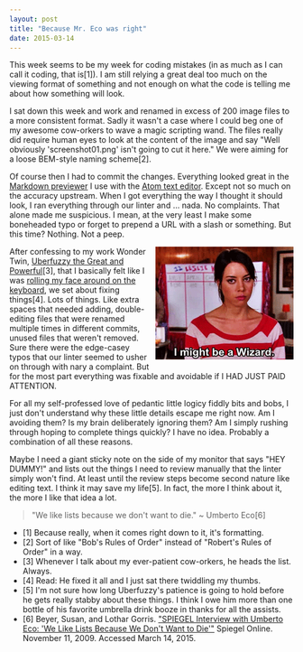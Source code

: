 ```yaml
---
layout: post
title: "Because Mr. Eco was right"
date: 2015-03-14
---
```


This week seems to be my week for coding mistakes (in as much as I can call it coding, that is[1]). I am still relying a great deal too much on the viewing format of something and not enough on what the code is telling me about how something will look.

I sat down this week and work and renamed in excess of 200 image files to a more consistent format. Sadly it wasn't a case where I could beg one of my awesome cow-orkers to wave a magic scripting wand. The files really did require human eyes to look at the content of the image and say "Well obviously 'screenshot01.png' isn't going to cut it here." We were aiming for a loose BEM-style naming scheme[2].

Of course then I had to commit the changes. Everything looked great in the [Markdown previewer](https://github.com/atom/markdown-preview) I use with the [Atom text editor](https://atom.io/). Except not so much on the accuracy upstream. When I got everything the way I thought it should look, I ran everything through our linter and ... nada. No complaints. That alone made me suspicious. I mean, at the very least I make some boneheaded typo or forget to prepend a URL with a slash or something. But this time? Nothing. Not a peep.

<img src="/img/i-might-be-a-wizard.gif" alt="I Might Be A Wizard animated gif" style="float:right;PADDING-LEFT: 10px;PADDING-BOTTOM: 10px">After confessing to my work Wonder Twin, [Uberfuzzy the Great and Powerful](https://github.com/uberfuzzy)[3], that I basically felt like I was [rolling my face around on the keyboard](http://www.urbandictionary.com/define.php?term=faceroll), we set about fixing things[4]. Lots of things. Like extra spaces that needed adding, double-editing files that were renamed multiple times in different commits, unused files that weren't removed. Sure there were the edge-casey typos that our linter seemed to usher on through with nary a complaint. But for the most part everything was fixable and avoidable if I HAD JUST PAID ATTENTION.

For all my self-professed love of pedantic little logicy fiddly bits and bobs, I just don't understand why these little details escape me right now. Am I avoiding them? Is my brain deliberately ignoring them? Am I simply rushing through hoping to complete things quickly? I have no idea. Probably a combination of all these reasons.

Maybe I need a giant sticky note on the side of my monitor that says "HEY DUMMY!" and lists out the things I need to review manually that the linter simply won't find. At least until the review steps become second nature like editing text. I think it may save my life[5]. In fact, the more I think about it, the more I like that idea a lot.

>"We like lists because we don't want to die." ~ Umberto Eco[6]

- [1] Because really, when it comes right down to it, it's formatting.
- [2] Sort of like "Bob's Rules of Order" instead of "Robert's Rules of Order" in a way.
- [3] Whenever I talk about my ever-patient cow-orkers, he heads the list. Always.
- [4] Read: He fixed it all and I just sat there twiddling my thumbs.
- [5] I'm not sure how long Uberfuzzy's patience is going to hold before he gets really stabby about these things. I think I owe him more than one bottle of his favorite umbrella drink booze in thanks for all the assists.
- [6] Beyer, Susan, and Lothar Gorris. ["SPIEGEL Interview with Umberto Eco: 'We Like Lists Because We Don't Want to Die'"](http://www.spiegel.de/international/zeitgeist/spiegel-interview-with-umberto-eco-we-like-lists-because-we-don-t-want-to-die-a-659577.html) Spiegel Online. November 11, 2009. Accessed March 14, 2015.
